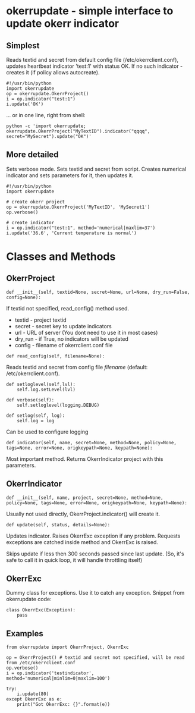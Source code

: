 # okerrupdate - simple interface to update okerr indicator

## Simplest 

Reads textid and secret from default config file (/etc/okerrclient.conf), updates heartbeat indicator 'test:1' with status OK. If no such indicator - creates it (if policy allows autocreate). 
~~~
#!/usr/bin/python
import okerrupdate
op = okerrupdate.OkerrProject()
i = op.indicator("test:1")
i.update('OK')
~~~

... or in one line, right from shell:
~~~
python -c 'import okerrupdate; okerrupdate.OkerrProject("MyTextID").indicator("qqqq", secret="MySecret").update("OK")'
~~~


## More detailed

Sets verbose mode. Sets textid and secret from script. Creates numerical indicator and sets parameters for it, then updates it.
~~~
#!/usr/bin/python
import okerrupdate

# create okerr project
op = okerrupdate.OkerrProject('MyTextID', 'MySecret1')
op.verbose()

# create indicator
i = op.indicator("test:1", method='numerical|maxlim=37')
i.update('36.6', 'Current temperature is normal')
~~~

# Classes and Methods

## OkerrProject

~~~
def __init__(self, textid=None, secret=None, url=None, dry_run=False, config=None):
~~~

If textid not specified, read_config() method used. 

- textid - project textid
- secret - secret key to update indicators
- url - URL of server (You dont need to use it in most cases)
- dry_run - if True, no indicators will be updated
- config - filename of okerrclient.conf file

~~~
def read_config(self, filename=None):
~~~
Reads textid and secret from config file *filename* (default: /etc/okerrclient.conf). 


~~~
def setloglevel(self,lvl):
    self.log.setLevel(lvl)
        
def verbose(self):
    self.setloglevel(logging.DEBUG)

def setlog(self, log):
    self.log = log
~~~

Can be used to configure logging

~~~
def indicator(self, name, secret=None, method=None, policy=None, tags=None, error=None, origkeypath=None, keypath=None):
~~~
Most important method. Returns OkerrIndicator project with this parameters.

## OkerrIndicator
~~~
def __init__(self, name, project, secret=None, method=None, policy=None, tags=None, error=None, origkeypath=None, keypath=None):
~~~
Usually not used directly, OkerrProject.indicator() will create it.

~~~
def update(self, status, details=None):
~~~
Updates indicator. Raises OkerrExc exception if any problem. Requests exceptions are catched inside method and OkerrExc is raised.

Skips update if less then 300 seconds passed since last update. (So, it's safe to call it in quick loop, it will handle throttling itself)

## OkerrExc
Dummy class for exceptions. Use it to catch any exception. Snippet from okerrupdate code:
~~~
class OkerrExc(Exception):
    pass
~~~

## Examples
~~~
from okerrupdate import OkerrProject, OkerrExc

op = OkerrProject() # textid and secret not specified, will be read from /etc/okerrclient.conf
op.verbose()
i = op.indicator('testindicator', method='numerical|minlim=0|maxlim=100')

try:
    i.update(80)
except OkerrExc as e:
    print("Got OkerrExc: {}".format(e))
~~~

